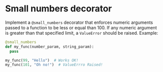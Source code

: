# Small numbers decorator

Implement a `@small_numbers` decorator that enforces numeric arguments passed to a function to be less or equal than 100. If any numeric argument is greater than that specified limit, a `ValueError` should be raised. Example:

```python
@small_numbers
def my_func(number_param, string_param):
  pass

my_func(99, "Hello")  # Works OK!
my_func(101, "Oh no!")  # ValueErrro Raised!
```
